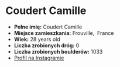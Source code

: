 # Coudert Camille
- __Pełne imię:__ Coudert Camille
- __Miejsce zamieszkania:__ Frouville,  France
- __Wiek:__ 28 years old
- __Liczba zrobionych dróg:__ 0
- __Liczba zrobionych boulderów:__ 1033
- [Profil na Instagramie](https://www.instagram.com/camille_coudert_/)
